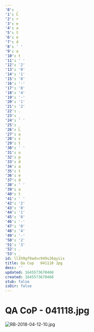 ```yaml
---
'0': _
'1': C
'2': r
'3': e
'4': a
'5': t
'6': e
'7': d
'8': ' '
'9': a
'10': t
'11': ' '
'12': '2'
'13': '0'
'14': '1'
'15': '8'
'16': '-'
'17': '0'
'18': '4'
'19': '-'
'20': '1'
'21': '2'
'22': .
'23': _
'24': ' '
'25': _
'26': L
'27': a
'28': s
'29': t
'30': ' '
'31': u
'32': p
'33': d
'34': a
'35': t
'36': e
'37': d
'38': ' '
'39': a
'40': t
'41': ' '
'42': '2'
'43': '0'
'44': '1'
'45': '8'
'46': '-'
'47': '0'
'48': '4'
'49': '-'
'50': '2'
'51': '3'
'52': .
'53': _
id: ll1h9gf0advc949s26qyiis
title: Qa Cop   041118 Jpg
desc: ''
updated: 1645573670468
created: 1645573670468
stub: false
isDir: false
---
```


# QA CoP - 041118.jpg


![RB-2018-04-12-10.jpg](/assets/rb-2018-04-12-10-p1vjubizm148.jpg)

